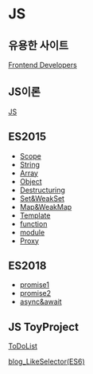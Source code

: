 # JS
## 유용한 사이트
[Frontend Developers](https://github.com/FEDevelopers)

## JS이론 
[JS](https://github.com/yjkwon07/Front-End/wiki#javascript)

## ES2015
- [Scope](https://github.com/yjkwon07/Front-End/tree/master/ES2015(ES6)/1.%20Scope)
- [String](https://github.com/yjkwon07/Front-End/tree/master/ES2015(ES6)/2.%20String)
- [Array](https://github.com/yjkwon07/Front-End/tree/master/ES2015(ES6)/3.%20Array)
- [Object](https://github.com/yjkwon07/Front-End/tree/master/ES2015(ES6)/5.%20Object)
- [Destructuring](https://github.com/yjkwon07/Front-End/tree/master/ES2015(ES6)/6.%20Destructuring)
- [Set&WeakSet](https://github.com/yjkwon07/Front-End/tree/master/ES2015(ES6)/7.%20Set%26WeakSet)
- [Map&WeakMap](https://github.com/yjkwon07/Front-End/tree/master/ES2015(ES6)/8.%20Map%20%26%20WeakMap)
- [Template](https://github.com/yjkwon07/Front-End/tree/master/ES2015(ES6)/10.%20Template)
- [function](https://github.com/yjkwon07/Front-End/tree/master/ES2015(ES6)/11.%20function)
- [module](https://github.com/yjkwon07/Front-End/blob/master/ES2015(ES6)/13.%20module/test.js)
- [Proxy](https://github.com/yjkwon07/Front-End/blob/master/ES2015(ES6)/14.%20Proxy/interception.js)
## ES2018
- [promise1](https://github.com/yjkwon07/Front-End/blob/master/ES2018/7.%EC%BD%9C%EB%B0%B1%EA%B3%BC%20%ED%94%84%EB%A1%9C%EB%AF%B8%EC%8A%A4(Promise)%EB%B9%84%EA%B5%90.js)
- [promise2](https://github.com/yjkwon07/Front-End/blob/master/ES2018/8.PromiseAPI.js)
- [async&await](https://github.com/yjkwon07/Front-End/blob/master/ES2018/9.async%26await.js)
  
## JS ToyProject
[ToDoList](https://github.com/yjkwon07/Front-End/tree/master/JS/ToDoList)

[blog_LikeSelector(ES6)](https://github.com/yjkwon07/Front-End/tree/master/blog_LikeSelector(ES6))
